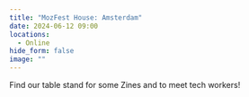 ```yaml
---
title: "MozFest House: Amsterdam"
date: 2024-06-12 09:00
locations:
  - Online
hide_form: false
image: ""
---
```

Find our table stand for some Zines and to meet tech workers!
